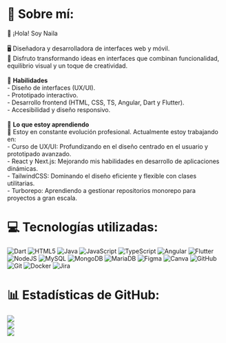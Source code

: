 # 💫 Sobre mí:
👋 ¡Hola! Soy Naila<br><br>🖥️ Diseñadora y desarrolladora de interfaces web y móvil.<br>🎨 Disfruto transformando ideas en interfaces que combinan funcionalidad, equilibrio visual y un toque de creatividad.<br><br>🚀 **Habilidades**<br>- Diseño de interfaces (UX/UI).<br>- Prototipado interactivo.<br>- Desarrollo frontend (HTML, CSS, TS, Angular, Dart y Flutter).<br>- Accesibilidad y diseño responsivo.<br><br>📖 **Lo que estoy aprendiendo**<br>🌱 Estoy en constante evolución profesional. Actualmente estoy trabajando en:<br>- Curso de UX/UI: Profundizando en el diseño centrado en el usuario y prototipado avanzado.<br>- React y Next.js: Mejorando mis habilidades en desarrollo de aplicaciones dinámicas.<br>- TailwindCSS: Dominando el diseño eficiente y flexible con clases utilitarias.<br>- Turborepo: Aprendiendo a gestionar repositorios monorepo para proyectos a gran escala.


# 💻 Tecnologías utilizadas:
![Dart](https://img.shields.io/badge/dart-%230175C2.svg?style=flat&logo=dart&logoColor=white) ![HTML5](https://img.shields.io/badge/html5-%23E34F26.svg?style=flat&logo=html5&logoColor=white) ![Java](https://img.shields.io/badge/java-%23ED8B00.svg?style=flat&logo=openjdk&logoColor=white) ![JavaScript](https://img.shields.io/badge/javascript-%23323330.svg?style=flat&logo=javascript&logoColor=%23F7DF1E) ![TypeScript](https://img.shields.io/badge/typescript-%23007ACC.svg?style=flat&logo=typescript&logoColor=white) ![Angular](https://img.shields.io/badge/angular-%23DD0031.svg?style=flat&logo=angular&logoColor=white) ![Flutter](https://img.shields.io/badge/Flutter-%2302569B.svg?style=flat&logo=Flutter&logoColor=white) ![NodeJS](https://img.shields.io/badge/node.js-6DA55F?style=flat&logo=node.js&logoColor=white) ![MySQL](https://img.shields.io/badge/mysql-4479A1.svg?style=flat&logo=mysql&logoColor=white) ![MongoDB](https://img.shields.io/badge/MongoDB-%234ea94b.svg?style=flat&logo=mongodb&logoColor=white) ![MariaDB](https://img.shields.io/badge/MariaDB-003545?style=flat&logo=mariadb&logoColor=white) ![Figma](https://img.shields.io/badge/figma-%23F24E1E.svg?style=flat&logo=figma&logoColor=white) ![Canva](https://img.shields.io/badge/Canva-%2300C4CC.svg?style=flat&logo=Canva&logoColor=white) ![GitHub](https://img.shields.io/badge/github-%23121011.svg?style=flat&logo=github&logoColor=white) ![Git](https://img.shields.io/badge/git-%23F05033.svg?style=flat&logo=git&logoColor=white) ![Docker](https://img.shields.io/badge/docker-%230db7ed.svg?style=flat&logo=docker&logoColor=white) ![Jira](https://img.shields.io/badge/jira-%230A0FFF.svg?style=flat&logo=jira&logoColor=white)
# 📊 Estadísticas de GitHub:
![](https://github-readme-stats.vercel.app/api?username=nailalvz&theme=nightowl&hide_border=false&include_all_commits=false&count_private=false)<br/>
![](https://github-readme-streak-stats.herokuapp.com/?user=nailalvz&theme=nightowl&hide_border=false)<br/>
![](https://github-readme-stats.vercel.app/api/top-langs/?username=nailalvz&theme=nightowl&hide_border=false&include_all_commits=false&count_private=false&layout=compact)

<!-- Proudly created with GPRM ( https://gprm.itsvg.in ) -->
